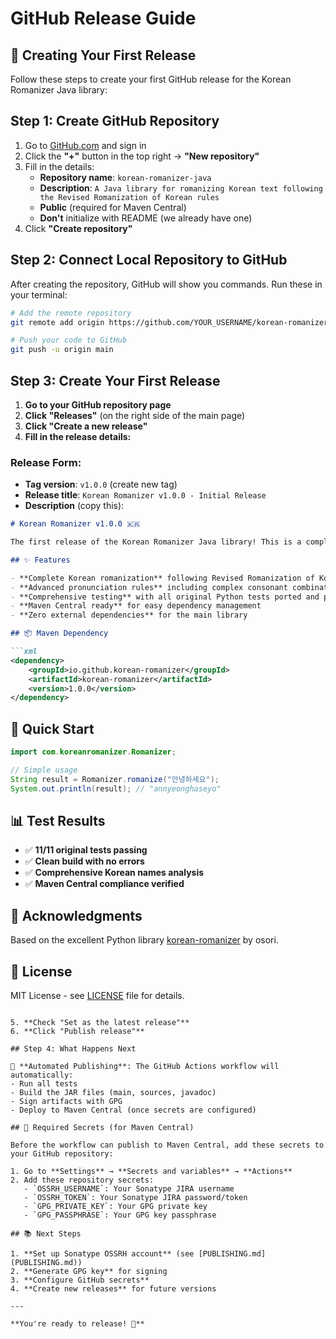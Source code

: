 # GitHub Release Guide

## 🚀 Creating Your First Release

Follow these steps to create your first GitHub release for the Korean Romanizer Java library:

## Step 1: Create GitHub Repository

1. Go to [GitHub.com](https://github.com) and sign in
2. Click the **"+"** button in the top right → **"New repository"**
3. Fill in the details:
   - **Repository name**: `korean-romanizer-java`
   - **Description**: `A Java library for romanizing Korean text following the Revised Romanization of Korean rules`
   - **Public** (required for Maven Central)
   - **Don't** initialize with README (we already have one)
4. Click **"Create repository"**

## Step 2: Connect Local Repository to GitHub

After creating the repository, GitHub will show you commands. Run these in your terminal:

```bash
# Add the remote repository
git remote add origin https://github.com/YOUR_USERNAME/korean-romanizer-java.git

# Push your code to GitHub
git push -u origin main
```

## Step 3: Create Your First Release

1. **Go to your GitHub repository page**
2. **Click "Releases"** (on the right side of the main page)
3. **Click "Create a new release"**
4. **Fill in the release details:**

### Release Form:
- **Tag version**: `v1.0.0` (create new tag)
- **Release title**: `Korean Romanizer v1.0.0 - Initial Release`
- **Description** (copy this):

```markdown
# Korean Romanizer v1.0.0 🇰🇷

The first release of the Korean Romanizer Java library! This is a complete port of the original Python implementation to Java, ready for use as a Maven dependency.

## ✨ Features

- **Complete Korean romanization** following Revised Romanization of Korean rules
- **Advanced pronunciation rules** including complex consonant combinations
- **Comprehensive testing** with all original Python tests ported and passing
- **Maven Central ready** for easy dependency management
- **Zero external dependencies** for the main library

## 📦 Maven Dependency

```xml
<dependency>
    <groupId>io.github.korean-romanizer</groupId>
    <artifactId>korean-romanizer</artifactId>
    <version>1.0.0</version>
</dependency>
```

## 🚀 Quick Start

```java
import com.koreanromanizer.Romanizer;

// Simple usage
String result = Romanizer.romanize("안녕하세요");
System.out.println(result); // "annyeonghaseyo"
```

## 📊 Test Results

- ✅ **11/11 original tests passing**
- ✅ **Clean build with no errors**
- ✅ **Comprehensive Korean names analysis**
- ✅ **Maven Central compliance verified**

## 🙏 Acknowledgments

Based on the excellent Python library [korean-romanizer](https://github.com/osori/korean-romanizer) by osori.

## 📄 License

MIT License - see [LICENSE](LICENSE) file for details.
```

5. **Check "Set as the latest release"**
6. **Click "Publish release"**

## Step 4: What Happens Next

🎉 **Automated Publishing**: The GitHub Actions workflow will automatically:
- Run all tests
- Build the JAR files (main, sources, javadoc)
- Sign artifacts with GPG
- Deploy to Maven Central (once secrets are configured)

## 🔑 Required Secrets (for Maven Central)

Before the workflow can publish to Maven Central, add these secrets to your GitHub repository:

1. Go to **Settings** → **Secrets and variables** → **Actions**
2. Add these repository secrets:
   - `OSSRH_USERNAME`: Your Sonatype JIRA username
   - `OSSRH_TOKEN`: Your Sonatype JIRA password/token
   - `GPG_PRIVATE_KEY`: Your GPG private key
   - `GPG_PASSPHRASE`: Your GPG key passphrase

## 📚 Next Steps

1. **Set up Sonatype OSSRH account** (see [PUBLISHING.md](PUBLISHING.md))
2. **Generate GPG key** for signing
3. **Configure GitHub secrets**
4. **Create new releases** for future versions

---

**You're ready to release! 🚀** 